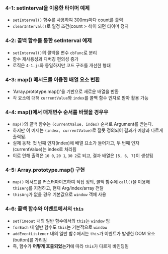 ### 4-1: setInterval을 이용한 타이머 예제

- `setInterval()` 함수를 사용하여 300ms마다 count를 출력
- `clearInterval()`로 일정 조건(count > 4)이 되면 타이머 정지

### 4-2: 콜백 함수를 통한 setInterval 예제

- `setInterval()`의 콜백을 변수 `cbFunc`로 분리
- 함수 재사용성과 디버깅 편의성 증가
- 로직은 `4-1.js`와 동일하지만 코드 구조를 개선한 형태

### 4-3: map() 메서드를 이용한 배열 요소 변환

- 'Array.prototype.map()'을 기반으로 새로운 배열을 반환
- 각 요소에 대해 `currentValue`와 `index`를 콜백 함수 인자로 받아 활용 가능

### 4-4: map()에서 매개변수 순서를 바꿨을 경우우

- `map()`의 콜백 함수는 `(currentValue, index)` 순서로 Argument를 받는다.
- 하지만 이 예제는 `(index, currentValue)`로 잘못 정의되어 결과가 예상과 다르게 출력됨.
- 실제 동작: 첫 번째 인자(index)에 배열 요소가 들어가고, 두 번째 인자(currentValue)는 index로 처리됨
- 이로 인해 출력은 `10 0`, `20 1`, `30 2`로 되고, 결과 배열은 `[5, 6, 7]`이 생성됨

### 4-5: Array.prototype.map() 구현

- `map()` 메서드를 커스터마이즈하여 직접 정의, 콜백 함수에 `call()`을 이용해 `thisArg`를 지정하고, 현재 Arg/index/array 전달
- `thisArg`가 없을 경우 기본값으로 `window` 객체 사용

### 4-6: 콜백 함수와 이벤트에서의 `this`

- `setTimeout` 내의 일반 함수에서의 `this`는 `window` 임
- `forEach` 내 일반 함수도 `this`는 기본적으로 `window`
- `addEventListener` 내의 일반 함수에서는 `this`가 이벤트가 발생한 DOM 요소(button)를 가리킴
- 즉, 함수가 **어떻게 호출되었는가**에 따라 `this`가 다르게 바인딩됨